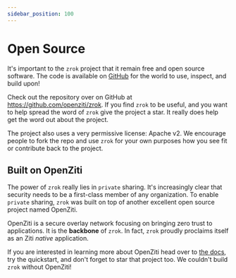 ```yaml
---
sidebar_position: 100
---
```

# Open Source

It's important to the `zrok` project that it remain free and open source software. The code is available on [GitHub](https://github.com/openziti/zrok)
for the world to use, inspect, and build upon!

Check out the repository over on GitHub at https://github.com/openziti/zrok.  If you find `zrok` to be useful, and
you want to help spread the word of `zrok` give the project a star. It really does help get the word out about the
project.

The project also uses a very permissive license: Apache v2. We encourage people to fork the repo and use `zrok` for your own purposes how you see fit or contribute back to the project.

## Built on OpenZiti

The power of `zrok` really lies in `private` sharing. It's increasingly clear that security needs to be a first-class
member of any organization. To enable `private` sharing, `zrok` was built on top of another excellent open source project named OpenZiti. 

OpenZiti is a secure overlay network focusing on bringing zero trust to applications. It is the __backbone__ of `zrok`.
In fact, `zrok` proudly proclaims itself as an Ziti _native_ application.

If you are interested in learning more about OpenZiti head over to [the docs](https://docs.openziti.io/docs/learn/introduction/), try the quickstart, and don't forget to star that project too. We couldn't build `zrok` without OpenZiti!